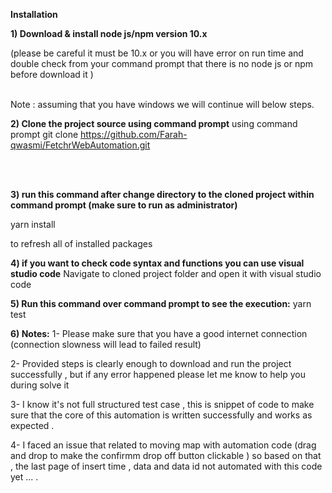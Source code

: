 **Installation**


**1) Download & install node js/npm version 10.x**

(please be careful it must be 10.x or you will have error on run time and double check from your command prompt that there is no node js or npm before download it )
<br>
<br>

Note : assuming that you have windows we will continue will below steps.




**2) Clone the project source using command prompt**
using command prompt
 git clone https://github.com/Farah-qwasmi/FetchrWebAutomation.git

<br>
<br>

**3) run this command after change directory to the cloned project within command prompt (make sure to run as administrator)**

 yarn install 


to refresh all of installed packages 



**4) if you want to check code syntax and functions you can use visual studio code**
Navigate to cloned project folder and open it with visual studio code 


**5) Run this  command over command prompt to see the execution:**
yarn test 


**6) Notes:**
1- Please make sure that you have a good internet connection (connection slowness will lead to failed result)

2- Provided steps is clearly enough to download and run the project successfully , but if any error happened please let me know to help you during solve it 

3- I know it's not  full structured test case , this is snippet of code to make sure that the core of this automation is written successfully and works as expected .

4- I faced an issue that related to moving map with automation code (drag and drop to make the confirmm drop off button clickable ) so based on that , the last page of insert time , data and data id not automated with this code yet ... . 
